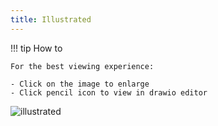 ```yaml
---
title: Illustrated
---
```



!!! tip How to

    For the best viewing experience:

	- Click on the image to enlarge
	- Click pencil icon to view in drawio editor

![illustrated](ec2.drawio)


